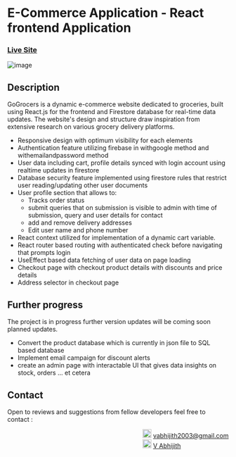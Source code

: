 # E-Commerce Application - React frontend Application

### [Live Site](https://vabhijith2003github.github.io/gogrocers/)

![image](https://github.com/VAbhijith2003github/gogrocers/assets/119759593/f2e3a903-a421-4bf1-8b23-1fea58ca107b)

## Description
GoGrocers is a dynamic e-commerce website dedicated to groceries, built using React.js for the frontend and Firestore database for real-time data updates. The website's design and structure draw inspiration from extensive research on various grocery delivery platforms.
<ul>
  <li>Responsive design with optimum visibility for each elements</li>
  <li>Authentication feature utilizing firebase in withgoogle method and withemailandpassword method</li>
  <li>User data including cart, profile details synced with login account using realtime updates in firestore</li>
  <li>Database security feature implemented using firestore rules that restrict user reading/updating other user documents</li>
  <li>User profile section that allows to:
    <ul>
  <li>Tracks order status</li>
  <li>submit queries that on submission is visible to admin with time of submission, query and user details for contact</li>
  <li>add and remove delivery addresses</li>
  <li>Edit user name and phone number</li>
      </ul>
  </li>
  <li>React context utilized for implementation of a dynamic cart variable.</li>
  <li>React router based routing with authenticated check before navigating that prompts login</li>
  <li>UseEffect based data fetching of user data on page loading</li>
  <li>Checkout page with checkout product details with discounts and price details</li>
  <li>Address selector in checkout page</li>
</ul>

## Further progress
The project is in progress further version updates will be coming soon
planned updates.
<ul>
<li>Convert the product database which is currently in json file to SQL based database</li>
<li>Implement email campaign for discount alerts</li>
<li>create an admin page with interactable UI that gives data insights on stock, orders ... et cetera</li>
</ul>

## Contact
Open to reviews and suggestions from fellow developers 
feel free to contact : <br>
<div style="float: right;">
<img src="https://cdn-icons-png.flaticon.com/128/552/552486.png" width="20" height="20">
<a href="mailto:vabhijith2003@gmail.com">vabhijith2003@gmail.com</a><br>
<img src="https://cdn-icons-png.flaticon.com/128/174/174857.png" width="20" height="20">
<a href="https://www.linkedin.com/in/v-abhijith-1a6592226/">V Abhijith</a><br>  
</div>
